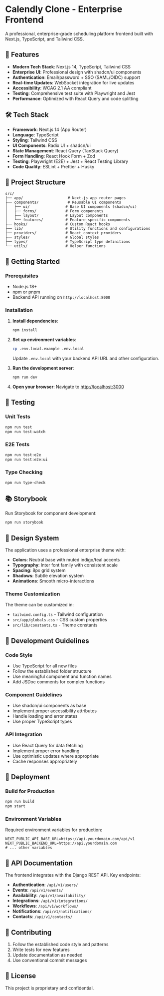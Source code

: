 # Calendly Clone - Enterprise Frontend

A professional, enterprise-grade scheduling platform frontend built with Next.js, TypeScript, and Tailwind CSS.

## 🚀 Features

- **Modern Tech Stack**: Next.js 14, TypeScript, Tailwind CSS
- **Enterprise UI**: Professional design with shadcn/ui components
- **Authentication**: Email/password + SSO (SAML/OIDC) support
- **Real-time Updates**: WebSocket integration for live updates
- **Accessibility**: WCAG 2.1 AA compliant
- **Testing**: Comprehensive test suite with Playwright and Jest
- **Performance**: Optimized with React Query and code splitting

## 🛠 Tech Stack

- **Framework**: Next.js 14 (App Router)
- **Language**: TypeScript
- **Styling**: Tailwind CSS
- **UI Components**: Radix UI + shadcn/ui
- **State Management**: React Query (TanStack Query)
- **Form Handling**: React Hook Form + Zod
- **Testing**: Playwright (E2E) + Jest + React Testing Library
- **Code Quality**: ESLint + Prettier + Husky

## 📁 Project Structure

```
src/
├── app/                    # Next.js app router pages
├── components/             # Reusable UI components
│   ├── ui/                # Base UI components (shadcn/ui)
│   ├── forms/             # Form components
│   ├── layout/            # Layout components
│   └── features/          # Feature-specific components
├── hooks/                 # Custom React hooks
├── lib/                   # Utility functions and configurations
├── providers/             # React context providers
├── styles/                # Global styles
├── types/                 # TypeScript type definitions
└── utils/                 # Helper functions
```

## 🚦 Getting Started

### Prerequisites

- Node.js 18+ 
- npm or pnpm
- Backend API running on `http://localhost:8000`

### Installation

1. **Install dependencies**:
   ```bash
   npm install
   ```

2. **Set up environment variables**:
   ```bash
   cp .env.local.example .env.local
   ```
   
   Update `.env.local` with your backend API URL and other configuration.

3. **Run the development server**:
   ```bash
   npm run dev
   ```

4. **Open your browser**:
   Navigate to [http://localhost:3000](http://localhost:3000)

## 🧪 Testing

### Unit Tests
```bash
npm run test
npm run test:watch
```

### E2E Tests
```bash
npm run test:e2e
npm run test:e2e:ui
```

### Type Checking
```bash
npm run type-check
```

## 📚 Storybook

Run Storybook for component development:

```bash
npm run storybook
```

## 🎨 Design System

The application uses a professional enterprise theme with:

- **Colors**: Neutral base with muted indigo/teal accents
- **Typography**: Inter font family with consistent scale
- **Spacing**: 8px grid system
- **Shadows**: Subtle elevation system
- **Animations**: Smooth micro-interactions

### Theme Customization

The theme can be customized in:
- `tailwind.config.ts` - Tailwind configuration
- `src/app/globals.css` - CSS custom properties
- `src/lib/constants.ts` - Theme constants

## 🔧 Development Guidelines

### Code Style
- Use TypeScript for all new files
- Follow the established folder structure
- Use meaningful component and function names
- Add JSDoc comments for complex functions

### Component Guidelines
- Use shadcn/ui components as base
- Implement proper accessibility attributes
- Handle loading and error states
- Use proper TypeScript types

### API Integration
- Use React Query for data fetching
- Implement proper error handling
- Use optimistic updates where appropriate
- Cache responses appropriately

## 🚀 Deployment

### Build for Production
```bash
npm run build
npm start
```

### Environment Variables

Required environment variables for production:

```env
NEXT_PUBLIC_API_BASE_URL=https://api.yourdomain.com/api/v1
NEXT_PUBLIC_BACKEND_URL=https://api.yourdomain.com
# ... other variables
```

## 📖 API Documentation

The frontend integrates with the Django REST API. Key endpoints:

- **Authentication**: `/api/v1/users/`
- **Events**: `/api/v1/events/`
- **Availability**: `/api/v1/availability/`
- **Integrations**: `/api/v1/integrations/`
- **Workflows**: `/api/v1/workflows/`
- **Notifications**: `/api/v1/notifications/`
- **Contacts**: `/api/v1/contacts/`

## 🤝 Contributing

1. Follow the established code style and patterns
2. Write tests for new features
3. Update documentation as needed
4. Use conventional commit messages

## 📄 License

This project is proprietary and confidential.